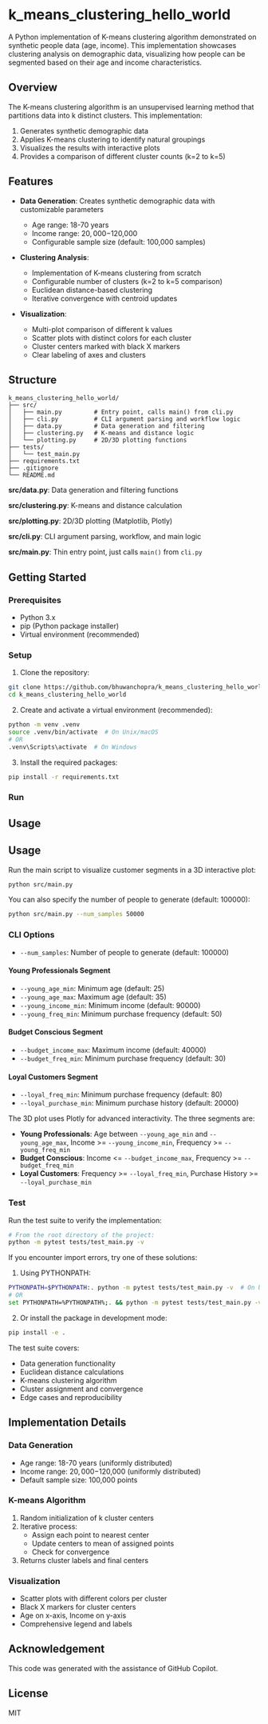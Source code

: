 # k_means_clustering_hello_world

A Python implementation of K-means clustering algorithm demonstrated on synthetic people data (age, income). This implementation showcases clustering analysis on demographic data, visualizing how people can be segmented based on their age and income characteristics.

## Overview

The K-means clustering algorithm is an unsupervised learning method that partitions data into k distinct clusters. This implementation:
1. Generates synthetic demographic data
2. Applies K-means clustering to identify natural groupings
3. Visualizes the results with interactive plots
4. Provides a comparison of different cluster counts (k=2 to k=5)

## Features

- **Data Generation**: Creates synthetic demographic data with customizable parameters
  - Age range: 18-70 years
  - Income range: $20,000-$120,000
  - Configurable sample size (default: 100,000 samples)

- **Clustering Analysis**: 
  - Implementation of K-means clustering from scratch
  - Configurable number of clusters (k=2 to k=5 comparison)
  - Euclidean distance-based clustering
  - Iterative convergence with centroid updates

- **Visualization**:
  - Multi-plot comparison of different k values
  - Scatter plots with distinct colors for each cluster
  - Cluster centers marked with black X markers
  - Clear labeling of axes and clusters

## Structure

```
k_means_clustering_hello_world/
├── src/
│   ├── main.py         # Entry point, calls main() from cli.py
│   ├── cli.py          # CLI argument parsing and workflow logic
│   ├── data.py         # Data generation and filtering
│   ├── clustering.py   # K-means and distance logic
│   └── plotting.py     # 2D/3D plotting functions
├── tests/
│   └── test_main.py
├── requirements.txt
├── .gitignore
└── README.md
```

**src/data.py**: Data generation and filtering functions

**src/clustering.py**: K-means and distance calculation

**src/plotting.py**: 2D/3D plotting (Matplotlib, Plotly)

**src/cli.py**: CLI argument parsing, workflow, and main logic

**src/main.py**: Thin entry point, just calls `main()` from `cli.py`

## Getting Started

### Prerequisites

- Python 3.x
- pip (Python package installer)
- Virtual environment (recommended)

### Setup

1. Clone the repository:
```sh
git clone https://github.com/bhuwanchopra/k_means_clustering_hello_world.git
cd k_means_clustering_hello_world
```

2. Create and activate a virtual environment (recommended):
```sh
python -m venv .venv
source .venv/bin/activate  # On Unix/macOS
# OR
.venv\Scripts\activate  # On Windows
```

3. Install the required packages:
```sh
pip install -r requirements.txt
```

### Run


## Usage


## Usage


Run the main script to visualize customer segments in a 3D interactive plot:

```sh
python src/main.py
```

You can also specify the number of people to generate (default: 100000):

```sh
python src/main.py --num_samples 50000
```


### CLI Options

- `--num_samples`: Number of people to generate (default: 100000)

#### Young Professionals Segment
- `--young_age_min`: Minimum age (default: 25)
- `--young_age_max`: Maximum age (default: 35)
- `--young_income_min`: Minimum income (default: 90000)
- `--young_freq_min`: Minimum purchase frequency (default: 50)

#### Budget Conscious Segment
- `--budget_income_max`: Maximum income (default: 40000)
- `--budget_freq_min`: Minimum purchase frequency (default: 30)

#### Loyal Customers Segment
- `--loyal_freq_min`: Minimum purchase frequency (default: 80)
- `--loyal_purchase_min`: Minimum purchase history (default: 20000)

The 3D plot uses Plotly for advanced interactivity. The three segments are:
- **Young Professionals**: Age between `--young_age_min` and `--young_age_max`, Income >= `--young_income_min`, Frequency >= `--young_freq_min`
- **Budget Conscious**: Income <= `--budget_income_max`, Frequency >= `--budget_freq_min`
- **Loyal Customers**: Frequency >= `--loyal_freq_min`, Purchase History >= `--loyal_purchase_min`

### Test

Run the test suite to verify the implementation:
```sh
# From the root directory of the project:
python -m pytest tests/test_main.py -v
```

If you encounter import errors, try one of these solutions:

1. Using PYTHONPATH:
```sh
PYTHONPATH=$PYTHONPATH:. python -m pytest tests/test_main.py -v  # On Unix/macOS
# OR
set PYTHONPATH=%PYTHONPATH%;. && python -m pytest tests/test_main.py -v  # On Windows
```

2. Or install the package in development mode:
```sh
pip install -e .
```

The test suite covers:
- Data generation functionality
- Euclidean distance calculations
- K-means clustering algorithm
- Cluster assignment and convergence
- Edge cases and reproducibility

## Implementation Details

### Data Generation
- Age range: 18-70 years (uniformly distributed)
- Income range: $20,000-$120,000 (uniformly distributed)
- Default sample size: 100,000 points

### K-means Algorithm
1. Random initialization of k cluster centers
2. Iterative process:
   - Assign each point to nearest center
   - Update centers to mean of assigned points
   - Check for convergence
3. Returns cluster labels and final centers

### Visualization
- Scatter plots with different colors per cluster
- Black X markers for cluster centers
- Age on x-axis, Income on y-axis
- Comprehensive legend and labels

## Acknowledgement

This code was generated with the assistance of GitHub Copilot.

## License

MIT